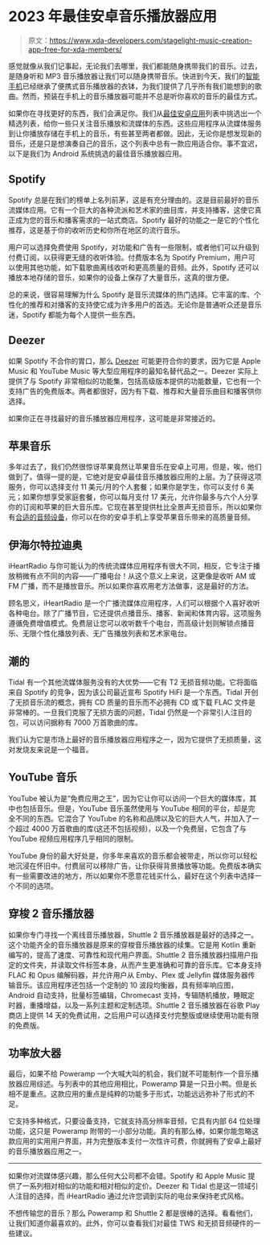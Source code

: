 # 2023 年最佳安卓音乐播放器应用

> 原文：<https://www.xda-developers.com/stagelight-music-creation-app-free-for-xda-members/>

感觉就像从我们记事起，无论我们去哪里，我们都能随身携带我们的音乐。过去，是随身听和 MP3 音乐播放器让我们可以随身携带音乐。快进到今天，我们的[智能手机](https://www.xda-developers.com/best-phones/)已经继承了便携式音乐播放器的衣钵，为我们提供了几乎所有我们能想到的歌曲。然而，预装在手机上的音乐播放器可能并不总是听你喜欢的音乐的最佳方式。

如果你在寻找更好的东西，我们会满足你。我们从[最佳安卓应用](https://www.xda-developers.com/best-android-apps/)列表中挑选出一个精选列表，给你一些只关注音乐播放和流媒体的东西。这些应用程序从流媒体服务到让你播放存储在手机上的音乐，有些甚至两者都做。因此，无论你是想发现新的音乐，还是只是想演奏自己的音乐，这个列表中总有一款应用适合你。事不宜迟，以下是我们为 Android 系统挑选的最佳音乐播放器应用。

## Spotify

Spotify 总是在我们的榜单上名列前茅，这是有充分理由的。这是目前最好的音乐流媒体应用。它有一个巨大的各种流派和艺术家的曲目库，并支持播客，这使它真正成为您的音乐和播客需求的一站式商店。Spotify 最好的功能之一是它的个性化推荐，这是基于你的收听历史和你所在地区的流行音乐。

用户可以选择免费使用 Spotify，对功能和广告有一些限制，或者他们可以升级到付费订阅，以获得更无缝的收听体验。付费版本名为 Spotify Premium，用户可以使用其他功能，如下载歌曲离线收听和更高质量的音频。此外，Spotify 还可以播放本地存储的音乐，如果你的设备上保存了大量音乐，这真的很方便。

总的来说，很容易理解为什么 Spotify 是音乐流媒体的热门选择。它丰富的库、个性化的推荐和对播客的支持使它成为许多用户的首选。无论你是普通听众还是音乐迷，Spotify 都能为每个人提供一些东西。

## Deezer

如果 Spotify 不合你的胃口，那么 [Deezer](https://play.google.com/store/apps/details?id=deezer.android.app) 可能更符合你的要求，因为它是 Apple Music 和 YouTube Music 等大型应用程序的最知名替代品之一。Deezer 实际上提供了与 Spotify 非常相似的功能集，包括高级版本提供的功能数量，它也有一个支持广告的免费版本。两者都很好，因为有下载、推荐和大量音乐曲目和播客供你选择。

如果你正在寻找最好的音乐播放器应用程序，这可能是非常接近的。

## 苹果音乐

多年过去了，我们仍然很惊讶苹果竟然让苹果音乐在安卓上可用，但是，唉，他们做到了。值得一提的是，它绝对是安卓最佳音乐播放器应用的上层。为了获得这项服务，你可以选择支付 11 美元/月的个人套餐；如果你是学生，你可以支付 6 美元；如果你想享受家庭套餐，你可以每月支付 17 美元，允许你最多与六个人分享你的订阅和苹果的巨大音乐库。它现在甚至提供杜比全景声无损音乐，所以如果你有[合适的音频设备](https://www.xda-developers.com/best-wired-earphones-headphones-dac-lossless-audio/)，你可以在你的安卓手机上享受苹果音乐带来的高质量音频。

## 伊海尔特拉迪奥

iHeartRadio 与你可能认为的传统流媒体应用程序有很大不同，相反，它专注于播放稍微有点不同的内容——广播电台！从这个意义上来说，这更像是收听 AM 或 FM 广播，而不是播放音乐。所以如果你喜欢用老方法做事，这是最好的方法。

顾名思义，iHeartRadio 是一个广播流媒体应用程序，人们可以根据个人喜好收听各种电台。除了广播节目，它还提供点播音乐、播客、新闻和体育内容。这项服务遵循免费增值模式。免费层让您可以收听数千个电台，而高级计划则解锁点播音乐、无限个性化播放列表、无广告播放列表和艺术家电台。

## 潮的

Tidal 有一个其他流媒体服务没有的大优势——它有 T2 无损音频功能。它将面临来自 Spotify 的竞争，因为该公司最近宣布 Spotify HiFi 是一个东西。Tidal 开创了无损音乐流的概念，拥有 CD 质量的音乐而不必拥有 CD 或下载 FLAC 文件是非常棒的。一旦我们克服了无损方面的问题，Tidal 仍然是一个非常引人注目的包，可以访问据称有 7000 万首歌曲的库。

我们认为它是市场上最好的音乐播放器应用程序之一，因为它提供了无损质量，这对发烧友来说是一个福音。

## YouTube 音乐

YouTube 被认为是“免费应用之王”，因为它让你可以访问一个巨大的媒体库，其中也包括音乐。但是，YouTube 音乐虽然使用与 YouTube 相同的平台，却是完全不同的东西。它混合了 YouTube 的名称和品牌以及它的巨大人气，并加入了一个超过 4000 万首歌曲的库(这还不包括视频)，以及一个免费层，它包含了与 YouTube 视频应用程序几乎相同的限制。

YouTube 身份的最大好处是，你多年来喜欢的音乐都会被带走，所以你可以轻松地沉浸在怀旧中。付费层可以移除广告，让你获得背景播放等功能。免费版本确实有一些需要改进的地方，所以如果你不愿意花钱买什么，最好在这个列表中选择一个不同的选项。

## 穿梭 2 音乐播放器

如果你专门寻找一个离线音乐播放器，Shuttle 2 音乐播放器是最好的选择之一。这个功能齐全的音乐播放器是原来的穿梭音乐播放器的续集。它是用 Kotlin 重新编写的，提高了速度、可靠性和现代用户界面。Shuttle 2 音乐播放器扫描用户指定的文件夹，并读取文件标签本身，从而产生更准确和可靠的音乐库。它本身支持 FLAC 和 Opus 编解码器，并允许用户从 Emby、Plex 或 Jellyfin 媒体服务器传输音乐。该应用程序还包括一个定制的 10 波段均衡器，具有频率响应图，Android 自动支持，批量标签编辑，Chromecast 支持，专辑随机播放，睡眠定时器，重播增益，以及一系列主题和定制选项。Shuttle 2 音乐播放器在谷歌 Play 商店上提供 14 天的免费试用，之后用户可以选择支付完整版或继续使用功能有限的免费版。

## 功率放大器

最后，如果不给 Poweramp 一个大喊大叫的机会，我们就不可能制作一个音乐播放器应用综述。与列表中的其他应用相比，Poweramp 算是一只丑小鸭。但是长相不是重点。这款应用的重点是纯粹的功能多于形式，功能远远弥补了形式的不足。

它支持多种格式，只要设备支持，它就支持高分辨率音频，它具有内部 64 位处理功能，这只是 Poweramp 附带的一小部分功能。真的有那么棒。如果你能忽略这款应用的实用用户界面，并为完整版本支付一次性许可费，你就拥有了安卓上最好的音乐播放器应用之一。

* * *

如果你对流媒体感兴趣，那么任何大公司都不会错。Spotify 和 Apple Music 提供了一系列相对相似的功能和相对相似的定价。Deezer 和 Tidal 也是这一领域引人注目的选择，而 iHeartRadio 通过允许您调到实际的电台来保持老式风格。

不想传输您的音乐？那么 Poweramp 和 Shuttle 2 都是很棒的选择。看看他们，让我们知道你最喜欢的。此外，你可以查看我们对最佳 TWS 和无损音频硬件的一些建议。